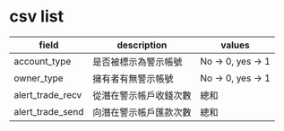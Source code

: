 # csv list
| field | description | values |
| --- | --- | --- |
| account_type | 是否被標示為警示帳號 | No -> 0, yes -> 1 |
| owner_type | 擁有者有無警示帳號 | No -> 0, yes -> 1|
| alert_trade_recv | 從潛在警示帳戶收錢次數 | 總和 |
| alert_trade_send | 向潛在警示帳戶匯款次數 | 總和 |

